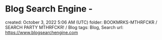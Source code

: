 # Blog Search Engine -

created: October 3, 2022 5:06 AM (UTC)
folder: BOOKMRKS-MTHRFCKR / SEARCH PARTY MTHRFCKR! / Blog
tags: Blog, Search
url: https://www.blogsearchengine.com